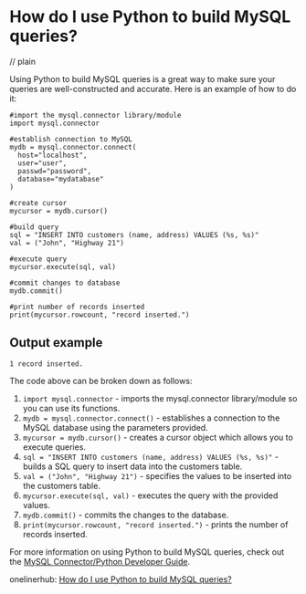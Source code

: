 # How do I use Python to build MySQL queries?
// plain

Using Python to build MySQL queries is a great way to make sure your queries are well-constructed and accurate. Here is an example of how to do it:

```
#import the mysql.connector library/module
import mysql.connector

#establish connection to MySQL
mydb = mysql.connector.connect(
  host="localhost",
  user="user",
  passwd="password",
  database="mydatabase"
)

#create cursor
mycursor = mydb.cursor()

#build query
sql = "INSERT INTO customers (name, address) VALUES (%s, %s)"
val = ("John", "Highway 21")

#execute query
mycursor.execute(sql, val)

#commit changes to database
mydb.commit()

#print number of records inserted
print(mycursor.rowcount, "record inserted.")
```

## Output example


```
1 record inserted.
```

The code above can be broken down as follows:

1. `import mysql.connector` - imports the mysql.connector library/module so you can use its functions.
2. `mydb = mysql.connector.connect()` - establishes a connection to the MySQL database using the parameters provided.
3. `mycursor = mydb.cursor()` - creates a cursor object which allows you to execute queries.
4. `sql = "INSERT INTO customers (name, address) VALUES (%s, %s)"` - builds a SQL query to insert data into the customers table.
5. `val = ("John", "Highway 21")` - specifies the values to be inserted into the customers table.
6. `mycursor.execute(sql, val)` - executes the query with the provided values.
7. `mydb.commit()` - commits the changes to the database.
8. `print(mycursor.rowcount, "record inserted.")` - prints the number of records inserted.

For more information on using Python to build MySQL queries, check out the [MySQL Connector/Python Developer Guide](https://dev.mysql.com/doc/connector-python/en/).

onelinerhub: [How do I use Python to build MySQL queries?](https://onelinerhub.com/python-mysql/how-do-i-use-python-to-build-mysql-queries)